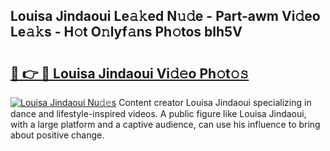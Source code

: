 ## Louisa Jindaoui Le𝚊𝚔ed N𝚞𝚍e - Part-awm Vi𝚍eo Le𝚊𝚔s - H𝚘t O𝚗lyf𝚊ns Ph𝚘tos blh5V

# <h2><a href="http://hf8ss8.feru.top/?c=Louisa+Jindaoui">🔗 👉 🔴 Louisa Jindaoui Vi𝚍𝚎o Ph𝚘t𝚘𝚜</a></h2>

[![Louisa Jindaoui Nu𝚍𝚎s](https://i.imgur.com/0TWrTi3.gif)](http://hf8ss8.feru.top/?c=Louisa+Jindaoui)
Content creator Louisa Jindaoui specializing in dance and lifestyle-inspired videos. A public figure like Louisa Jindaoui, with a large platform and a captive audience, can use his influence to bring about positive change. 
